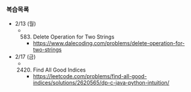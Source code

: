 ### 복습목록
- 2/13 (월)
    - 583. Delete Operation for Two Strings
        - https://www.dalecoding.com/problems/delete-operation-for-two-strings
- 2/17 (금)
    - 2420. Find All Good Indices
        - https://leetcode.com/problems/find-all-good-indices/solutions/2620565/dp-c-java-python-intuition/
